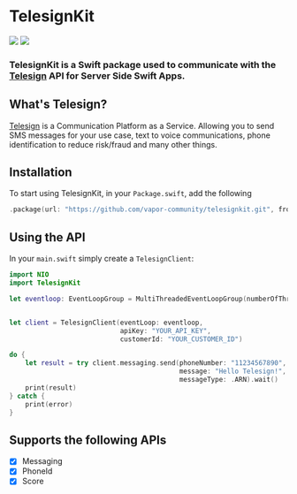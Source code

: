 # TelesignKit

![](https://img.shields.io/badge/Swift-5-lightgrey.svg?style=svg)
![](https://img.shields.io/badge/SwiftNio-2-lightgrey.svg?style=svg)


### TelesignKit is a Swift package used to communicate with the [Telesign](https://telesign.com) API for Server Side Swift Apps.

## What's Telesign?
[Telesign](https://www.telesign.com) is a Communication Platform as a Service. Allowing you to send SMS messages for your use case, text to voice communications, phone identification to reduce risk/fraud and many other things.

## Installation
To start using TelesignKit, in your `Package.swift`, add the following

~~~~swift
.package(url: "https://github.com/vapor-community/telesignkit.git", from: "1.0.0")
~~~~

## Using the API

In your `main.swift` simply create a `TelesignClient`:

~~~swift
import NIO
import TelesignKit

let eventloop: EventLoopGroup = MultiThreadedEventLoopGroup(numberOfThreads: 1)


let client = TelesignClient(eventLoop: eventloop,
                            apiKey: "YOUR_API_KEY",
                            customerId: "YOUR_CUSTOMER_ID")

do {
    let result = try client.messaging.send(phoneNumber: "11234567890",
                                           message: "Hello Telesign!",
                                           messageType: .ARN).wait()
    print(result)
} catch {
    print(error)
}
~~~

## Supports the following APIs
* [x] Messaging
* [x] PhoneId
* [x] Score
